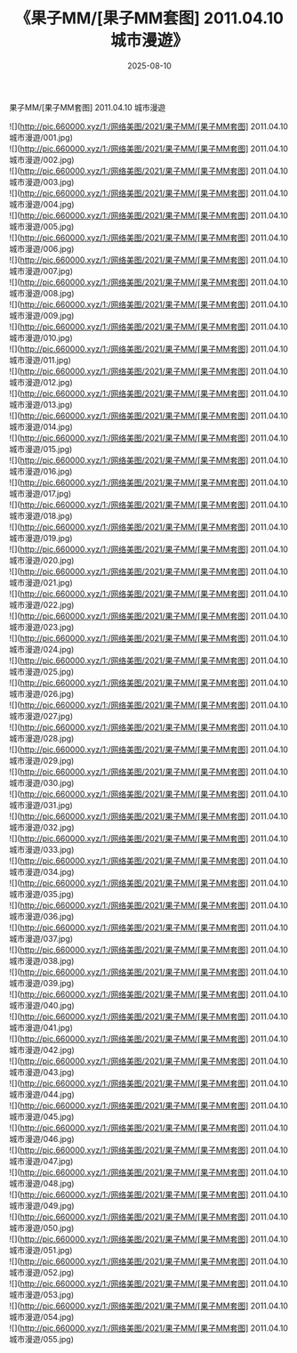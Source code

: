 ﻿---
layout: post
title:  《果子MM/[果子MM套图] 2011.04.10 城市漫遊》
date:   2025-08-10
img: http://pic.660000.xyz/1:/网络美图/2021/果子MM/[果子MM套图] 2011.04.10 城市漫遊/000.jpg
categories: [美女, 清纯, 唯美]
---

果子MM/[果子MM套图] 2011.04.10 城市漫遊

 ![](http://pic.660000.xyz/1:/网络美图/2021/果子MM/[果子MM套图] 2011.04.10 城市漫遊/001.jpg) <br>![](http://pic.660000.xyz/1:/网络美图/2021/果子MM/[果子MM套图] 2011.04.10 城市漫遊/002.jpg) <br>![](http://pic.660000.xyz/1:/网络美图/2021/果子MM/[果子MM套图] 2011.04.10 城市漫遊/003.jpg) <br>![](http://pic.660000.xyz/1:/网络美图/2021/果子MM/[果子MM套图] 2011.04.10 城市漫遊/004.jpg) <br>![](http://pic.660000.xyz/1:/网络美图/2021/果子MM/[果子MM套图] 2011.04.10 城市漫遊/005.jpg) <br>![](http://pic.660000.xyz/1:/网络美图/2021/果子MM/[果子MM套图] 2011.04.10 城市漫遊/006.jpg) <br>![](http://pic.660000.xyz/1:/网络美图/2021/果子MM/[果子MM套图] 2011.04.10 城市漫遊/007.jpg) <br>![](http://pic.660000.xyz/1:/网络美图/2021/果子MM/[果子MM套图] 2011.04.10 城市漫遊/008.jpg) <br>![](http://pic.660000.xyz/1:/网络美图/2021/果子MM/[果子MM套图] 2011.04.10 城市漫遊/009.jpg) <br>![](http://pic.660000.xyz/1:/网络美图/2021/果子MM/[果子MM套图] 2011.04.10 城市漫遊/010.jpg) <br>![](http://pic.660000.xyz/1:/网络美图/2021/果子MM/[果子MM套图] 2011.04.10 城市漫遊/011.jpg) <br>![](http://pic.660000.xyz/1:/网络美图/2021/果子MM/[果子MM套图] 2011.04.10 城市漫遊/012.jpg) <br>![](http://pic.660000.xyz/1:/网络美图/2021/果子MM/[果子MM套图] 2011.04.10 城市漫遊/013.jpg) <br>![](http://pic.660000.xyz/1:/网络美图/2021/果子MM/[果子MM套图] 2011.04.10 城市漫遊/014.jpg) <br>![](http://pic.660000.xyz/1:/网络美图/2021/果子MM/[果子MM套图] 2011.04.10 城市漫遊/015.jpg) <br>![](http://pic.660000.xyz/1:/网络美图/2021/果子MM/[果子MM套图] 2011.04.10 城市漫遊/016.jpg) <br>![](http://pic.660000.xyz/1:/网络美图/2021/果子MM/[果子MM套图] 2011.04.10 城市漫遊/017.jpg) <br>![](http://pic.660000.xyz/1:/网络美图/2021/果子MM/[果子MM套图] 2011.04.10 城市漫遊/018.jpg) <br>![](http://pic.660000.xyz/1:/网络美图/2021/果子MM/[果子MM套图] 2011.04.10 城市漫遊/019.jpg) <br>![](http://pic.660000.xyz/1:/网络美图/2021/果子MM/[果子MM套图] 2011.04.10 城市漫遊/020.jpg) <br>![](http://pic.660000.xyz/1:/网络美图/2021/果子MM/[果子MM套图] 2011.04.10 城市漫遊/021.jpg) <br>![](http://pic.660000.xyz/1:/网络美图/2021/果子MM/[果子MM套图] 2011.04.10 城市漫遊/022.jpg) <br>![](http://pic.660000.xyz/1:/网络美图/2021/果子MM/[果子MM套图] 2011.04.10 城市漫遊/023.jpg) <br>![](http://pic.660000.xyz/1:/网络美图/2021/果子MM/[果子MM套图] 2011.04.10 城市漫遊/024.jpg) <br>![](http://pic.660000.xyz/1:/网络美图/2021/果子MM/[果子MM套图] 2011.04.10 城市漫遊/025.jpg) <br>![](http://pic.660000.xyz/1:/网络美图/2021/果子MM/[果子MM套图] 2011.04.10 城市漫遊/026.jpg) <br>![](http://pic.660000.xyz/1:/网络美图/2021/果子MM/[果子MM套图] 2011.04.10 城市漫遊/027.jpg) <br>![](http://pic.660000.xyz/1:/网络美图/2021/果子MM/[果子MM套图] 2011.04.10 城市漫遊/028.jpg) <br>![](http://pic.660000.xyz/1:/网络美图/2021/果子MM/[果子MM套图] 2011.04.10 城市漫遊/029.jpg) <br>![](http://pic.660000.xyz/1:/网络美图/2021/果子MM/[果子MM套图] 2011.04.10 城市漫遊/030.jpg) <br>![](http://pic.660000.xyz/1:/网络美图/2021/果子MM/[果子MM套图] 2011.04.10 城市漫遊/031.jpg) <br>![](http://pic.660000.xyz/1:/网络美图/2021/果子MM/[果子MM套图] 2011.04.10 城市漫遊/032.jpg) <br>![](http://pic.660000.xyz/1:/网络美图/2021/果子MM/[果子MM套图] 2011.04.10 城市漫遊/033.jpg) <br>![](http://pic.660000.xyz/1:/网络美图/2021/果子MM/[果子MM套图] 2011.04.10 城市漫遊/034.jpg) <br>![](http://pic.660000.xyz/1:/网络美图/2021/果子MM/[果子MM套图] 2011.04.10 城市漫遊/035.jpg) <br>![](http://pic.660000.xyz/1:/网络美图/2021/果子MM/[果子MM套图] 2011.04.10 城市漫遊/036.jpg) <br>![](http://pic.660000.xyz/1:/网络美图/2021/果子MM/[果子MM套图] 2011.04.10 城市漫遊/037.jpg) <br>![](http://pic.660000.xyz/1:/网络美图/2021/果子MM/[果子MM套图] 2011.04.10 城市漫遊/038.jpg) <br>![](http://pic.660000.xyz/1:/网络美图/2021/果子MM/[果子MM套图] 2011.04.10 城市漫遊/039.jpg) <br>![](http://pic.660000.xyz/1:/网络美图/2021/果子MM/[果子MM套图] 2011.04.10 城市漫遊/040.jpg) <br>![](http://pic.660000.xyz/1:/网络美图/2021/果子MM/[果子MM套图] 2011.04.10 城市漫遊/041.jpg) <br>![](http://pic.660000.xyz/1:/网络美图/2021/果子MM/[果子MM套图] 2011.04.10 城市漫遊/042.jpg) <br>![](http://pic.660000.xyz/1:/网络美图/2021/果子MM/[果子MM套图] 2011.04.10 城市漫遊/043.jpg) <br>![](http://pic.660000.xyz/1:/网络美图/2021/果子MM/[果子MM套图] 2011.04.10 城市漫遊/044.jpg) <br>![](http://pic.660000.xyz/1:/网络美图/2021/果子MM/[果子MM套图] 2011.04.10 城市漫遊/045.jpg) <br>![](http://pic.660000.xyz/1:/网络美图/2021/果子MM/[果子MM套图] 2011.04.10 城市漫遊/046.jpg) <br>![](http://pic.660000.xyz/1:/网络美图/2021/果子MM/[果子MM套图] 2011.04.10 城市漫遊/047.jpg) <br>![](http://pic.660000.xyz/1:/网络美图/2021/果子MM/[果子MM套图] 2011.04.10 城市漫遊/048.jpg) <br>![](http://pic.660000.xyz/1:/网络美图/2021/果子MM/[果子MM套图] 2011.04.10 城市漫遊/049.jpg) <br>![](http://pic.660000.xyz/1:/网络美图/2021/果子MM/[果子MM套图] 2011.04.10 城市漫遊/050.jpg) <br>![](http://pic.660000.xyz/1:/网络美图/2021/果子MM/[果子MM套图] 2011.04.10 城市漫遊/051.jpg) <br>![](http://pic.660000.xyz/1:/网络美图/2021/果子MM/[果子MM套图] 2011.04.10 城市漫遊/052.jpg) <br>![](http://pic.660000.xyz/1:/网络美图/2021/果子MM/[果子MM套图] 2011.04.10 城市漫遊/053.jpg) <br>![](http://pic.660000.xyz/1:/网络美图/2021/果子MM/[果子MM套图] 2011.04.10 城市漫遊/054.jpg) <br>![](http://pic.660000.xyz/1:/网络美图/2021/果子MM/[果子MM套图] 2011.04.10 城市漫遊/055.jpg) <br>
